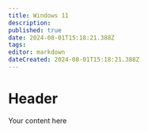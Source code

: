```yaml
---
title: Windows 11
description: 
published: true
date: 2024-08-01T15:18:21.388Z
tags: 
editor: markdown
dateCreated: 2024-08-01T15:18:21.388Z
---
```


# Header
Your content here
